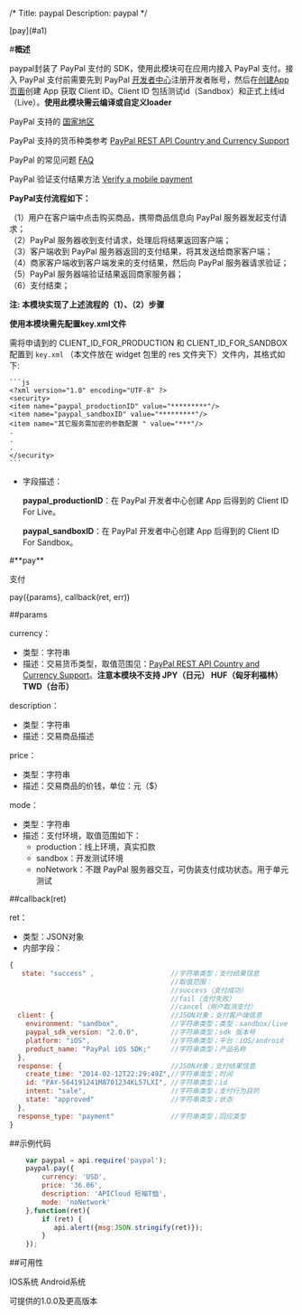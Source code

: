 /*
Title: paypal
Description: paypal
*/
<div class="outline">
[pay](#a1)
</div>

#**概述**

paypal封装了 PayPal 支付的 SDK，使用此模块可在应用内接入 PayPal 支付。接入 PayPal 支付前需要先到 PayPal [开发者中心](https://developer.paypal.com)注册开发者账号，然后在[创建App页面](https://developer.paypal.com/developer/applications)创建 App 获取 Client ID。Client ID 包括测试id（Sandbox）和正式上线id（Live）。**使用此模块需云编译或自定义loader**

PayPal 支持的 [国家地区](https://www.paypal.com/webapps/mpp/country-worldwide)

PayPal 支持的货币种类参考 [PayPal REST API Country and Currency Support](https://developer.paypal.com/docs/integration/direct/rest-api-payment-country-currency-support/)

PayPal 的常见问题 [FAQ](https://developer.paypal.com/docs/faq/#non-US-dev)

PayPal 验证支付结果方法 [Verify a mobile payment](https://developer.paypal.com/webapps/developer/docs/integration/mobile/verify-mobile-payment/)

**PayPal支付流程如下：**

（1）用户在客户端中点击购买商品，携带商品信息向 PayPal 服务器发起支付请求；<br>
（2）PayPal 服务器收到支付请求，处理后将结果返回客户端；<br>
（3）客户端收到 PayPal 服务器返回的支付结果，将其发送给商家客户端；<br>
（4）商家客户端收到客户端发来的支付结果，然后向 PayPal 服务器请求验证；<br>
（5）PayPal 服务器端验证结果返回商家服务器；<br>
（6）支付结束；<br>

**注: 本模块实现了上述流程的（1）、（2）步骤**

**使用本模块需先配置key.xml文件**
	
需将申请到的 CLIENT_ID_FOR_PRODUCTION 和 CLIENT_ID_FOR_SANDBOX 配置到 `key.xml` （本文件放在 widget 包里的 res 文件夹下）文件内，其格式如下:

	```js
	<?xml version="1.0" encoding="UTF-8" ?>
	<security>
	<item name="paypal_productionID" value="*********"/>
	<item name="paypal_sandboxID" value="*********"/>
	<item name="其它服务需加密的参数配置 " value="***"/>
	.
	.
	.
	</security> 
	```
	
	
- 字段描述：
	
	**paypal_productionID**：在 PayPal 开发者中心创建 App 后得到的 Client ID For Live。
	
	**paypal_sandboxID**：在 PayPal 开发者中心创建 App 后得到的 Client ID For Sandbox。


<div id="a1"></div>
#**pay**

支付

pay({params}, callback(ret, err))

##params

currency：

- 类型：字符串
- 描述：交易货币类型，取值范围见：[PayPal REST API Country and Currency Support](https://developer.paypal.com/docs/integration/direct/rest-api-payment-country-currency-support/)。**注意本模块不支持 JPY（日元） HUF（匈牙利福林） TWD（台币）**

description：

- 类型：字符串
- 描述：交易商品描述

price：

- 类型：字符串
- 描述：交易商品的价钱，单位：元（$）

mode：

- 类型：字符串
- 描述：支付环境，取值范围如下：
	- production：线上环境，真实扣款
	- sandbox：开发测试环境
	- noNetwork：不跟 PayPal 服务器交互，可伪装支付成功状态。用于单元测试


##callback(ret)

ret：

- 类型：JSON对象
- 内部字段：

```js
{
   state: "success" ,                   //字符串类型；支付结果信息
	                                    //取值范围：
	                                    //success（支付成功）
	                                    //fail（支付失败）
	                                    //cancel（用户取消支付）
  client: {                             //JSON对象；支付客户端信息
    environment: "sandbox",             //字符串类型；类型：sandbox/live
    paypal_sdk_version: "2.0.0",        //字符串类型；sdk 版本号
    platform: "iOS",                    //字符串类型；平台：iOS/android
    product_name: "PayPal iOS SDK;"     //字符串类型；产品名称
  },                                    
  response: {                           //JSON对象；支付结果信息
    create_time: "2014-02-12T22:29:49Z",//字符串类型；时间
    id: "PAY-564191241M8701234KL57LXI", //字符串类型；id
    intent: "sale",                     //字符串类型；支付行为目的
    state: "approved"                   //字符串类型；状态
  },                                    
  response_type: "payment"              //字符串类型；回应类型
}
```

##示例代码

```js
	var paypal = api.require('paypal');
	paypal.pay({
	    currency: 'USD',
	    price: '36.06',
	    description: 'APICloud 短袖T恤',
	    mode: 'noNetwork'
	},function(ret){
	    if (ret) {
		   api.alert({msg:JSON.stringify(ret)});
	    }
	});
```

##可用性

IOS系统  Android系统

可提供的1.0.0及更高版本